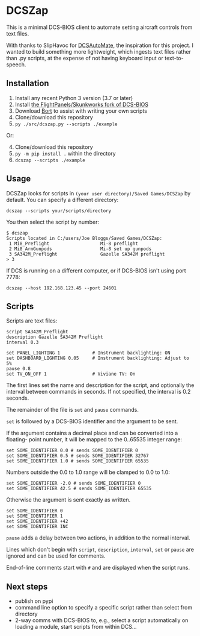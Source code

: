 # DCSZap

This is a minimal DCS-BIOS client to automate setting aircraft controls from
text files.

With thanks to SlipHavoc for [DCSAutoMate](https://github.com/SlipHavoc/DCSAutoMate), the inspiration for this project.
I wanted to build something more lightweight, which ingests text files rather
than .py scripts, at the expense of not having keyboard input or text-to-speech.

## Installation

1. Install any recent Python 3 version (3.7 or later)
2. Install [the FlightPanels/Skunkworks fork of DCS-BIOS](https://github.com/DCS-Skunkworks/dcs-bios)
3. Download [Bort](https://github.com/DCS-Skunkworks/Bort/releases) to assist with writing your own scripts
4. Clone/download this repository
5. `py ./src/dcszap.py --scripts ./example`

Or:

4. Clone/download this repository
5. `py -m pip install .` within the directory
6. `dcszap --scripts ./example`

## Usage

DCSZap looks for scripts in `(your user directory)/Saved Games/DCSZap` by
default. You can specify a different directory:
```
dcszap --scripts your/scripts/directory
```

You then select the script by number:
```
$ dcszap
Scripts located in C:/users/Joe Bloggs/Saved Games/DCSZap:
 1 Mi8_Preflight                   Mi-8 preflight
 2 Mi8_ArmGunpods                  Mi-8 set up gunpods
 3 SA342M_Preflight                Gazelle SA342M preflight
> 3
```

If DCS is running on a different computer, or if DCS-BIOS isn't using port 7778:
```
dcszap --host 192.168.123.45 --port 24601
```

## Scripts

Scripts are text files:

```
script SA342M_Preflight
description Gazelle SA342M Preflight
interval 0.3

set PANEL_LIGHTING 1            # Instrument backlighting: ON
set DASHBOARD_LIGHTING 0.05     # Instrument backlighting: Adjust to 5%
pause 0.8
set TV_ON_OFF 1                 # Viviane TV: On
```


The first lines set the name and description for the script, and optionally the
interval between commands in seconds. If not specified, the interval is 0.2
seconds.

The remainder of the file is `set` and `pause` commands.

`set` is followed by a DCS-BIOS identifier and the argument to be sent.

If the argument contains a decimal place and can be converted into a floating-
point number, it will be mapped to the 0..65535 integer range:

```
set SOME_IDENTIFIER 0.0 # sends SOME_IDENTIFIER 0
set SOME_IDENTIFIER 0.5 # sends SOME_IDENTIFIER 32767
set SOME_IDENTIFIER 1.0 # sends SOME_IDENTIFIER 65535
```
Numbers outside the 0.0 to 1.0 range will be clamped to 0.0 to 1.0:
```
set SOME_IDENTIFIER -2.0 # sends SOME_IDENTIFIER 0
set SOME_IDENTIFIER 42.5 # sends SOME_IDENTIFIER 65535
```
Otherwise the argument is sent exactly as written.
```
set SOME_IDENTIFIER 0
set SOME_IDENTIFIER 1
set SOME_IDENTIFIER +42
set SOME_IDENTIFIER INC
```

`pause` adds a delay between two actions, in addition to the normal interval.

Lines which don't begin with `script`, `description`, `interval`, `set` or `pause`
are ignored and can be used for comments.

End-of-line comments start with `#` and are displayed when the script runs.

## Next steps

- publish on pypi
- command line option to specify a specific script rather than select from directory
- 2-way comms with DCS-BIOS to, e.g., select a script automatically on loading
  a module, start scripts from within DCS…